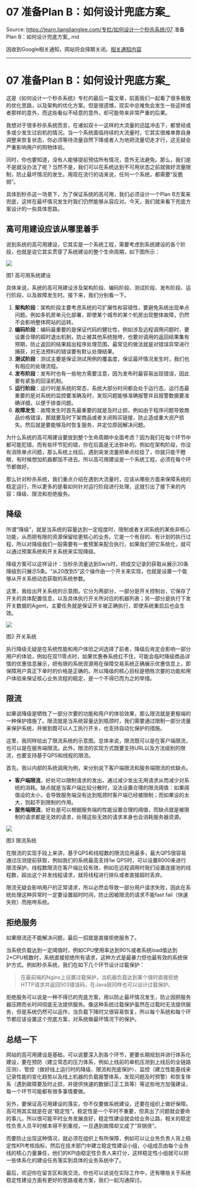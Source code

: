 # 07 准备Plan B：如何设计兜底方案_ 

Source: https://learn.lianglianglee.com/专栏/如何设计一个秒杀系统/07 准备Plan B：如何设计兜底方案_.md

因收到Google相关通知，网站将会择期关闭。[相关通知内容](https://lumendatabase.org/notices/44265620)

---

# 07 准备Plan B：如何设计兜底方案\_

这是《如何设计一个秒杀系统》专栏的最后一篇文章，前面我们一起看了很多极致的优化思路，以及架构的优化方案。但是很遗憾，现实中总难免会发生一些这样或者那样的意外，而这些看似不经意的意外，却可能带来非常严重的后果。

我想对于很多秒杀系统而言，在诸如双十一这样的大流量的迅猛冲击下，都曾经或多或少发生过宕机的情况。当一个系统面临持续的大流量时，它其实很难单靠自身调整来恢复状态，你必须等待流量自然下降或者人为地把流量切走才行，这无疑会严重影响用户的购物体验。

同时，你也要知道，没有人能够提前预估所有情况，意外无法避免。那么，我们是不是就没办法了呢？当然不是，我们可以在系统达到不可用状态之前就做好流量限制，防止最坏情况的发生。用现在流行的话来说，任何一个系统，都需要“反脆弱”。

具体到秒杀这一场景下，为了保证系统的高可用，我们必须设计一个Plan B方案来兜底，这样在最坏情况发生时我们仍然能够从容应对。今天，我们就来看下兜底方案设计的一些具体思路。

## 高可用建设应该从哪里着手

说到系统的高可用建设，它其实是一个系统工程，需要考虑到系统建设的各个阶段，也就是说它其实贯穿了系统建设的整个生命周期，如下图所示：

![](assets/4225335357b6208a67410c36ea8a1535.jpg)

图1 高可用系统建设

具体来说，系统的高可用建设涉及架构阶段、编码阶段、测试阶段、发布阶段、运行阶段，以及故障发生时。接下来，我们分别看一下。

1. **架构阶段**：架构阶段主要考虑系统的可扩展性和容错性，要避免系统出现单点问题。例如多机房单元化部署，即使某个城市的某个机房出现整体故障，仍然不会影响整体网站的运转。
2. **编码阶段**：编码最重要的是保证代码的健壮性，例如涉及远程调用问题时，要设置合理的超时退出机制，防止被其他系统拖垮，也要对调用的返回结果集有预期，防止返回的结果超出程序处理范围，最常见的做法就是对错误异常进行捕获，对无法预料的错误要有默认处理结果。
3. **测试阶段**：测试主要是保证测试用例的覆盖度，保证最坏情况发生时，我们也有相应的处理流程。
4. **发布阶段**：发布时也有一些地方需要注意，因为发布时最容易出现错误，因此要有紧急的回滚机制。
5. **运行阶段**：运行时是系统的常态，系统大部分时间都会处于运行态，运行态最重要的是对系统的监控要准确及时，发现问题能够准确报警并且报警数据要准确详细，以便于排查问题。
6. **故障发生**：故障发生时首先最重要的就是及时止损，例如由于程序问题导致商品价格错误，那就要及时下架商品或者关闭购买链接，防止造成重大资产损失。然后就是要能够及时恢复服务，并定位原因解决问题。

为什么系统的高可用建设要放到整个生命周期中全面考虑？因为我们在每个环节中都可能犯错，而有些环节犯的错，你在后面是无法弥补的。例如在架构阶段，你没有消除单点问题，那么系统上线后，遇到突发流量把单点给挂了，你就只能干瞪眼，有时候想加机器都加不进去。所以高可用建设是一个系统工程，必须在每个环节都做好。

那么针对秒杀系统，我们重点介绍在遇到大流量时，应该从哪些方面来保障系统的稳定运行，所以更多的是看如何针对运行阶段进行处理，这就引出了接下来的内容：降级、限流和拒绝服务。

## 降级

所谓“降级”，就是当系统的容量达到一定程度时，限制或者关闭系统的某些非核心功能，从而把有限的资源保留给更核心的业务。它是一个有目的、有计划的执行过程，所以对降级我们一般需要有一套预案来配合执行。如果我们把它系统化，就可以通过预案系统和开关系统来实现降级。

降级方案可以这样设计：当秒杀流量达到5w/s时，把成交记录的获取从展示20条降级到只展示5条。“从20改到5”这个操作由一个开关来实现，也就是设置一个能够从开关系统动态获取的系统参数。

这里，我给出开关系统的示意图。它分为两部分，一部分是开关控制台，它保存了开关的具体配置信息，以及具体执行开关所对应的机器列表；另一部分是执行下发开关数据的Agent，主要任务就是保证开关被正确执行，即使系统重启后也会生效。

![](assets/1310c57927f5b0ef1b3e8f6bef8f2e1a.jpg)

图2 开关系统

执行降级无疑是在系统性能和用户体验之间选择了前者，降级后肯定会影响一部分用户的体验，例如在双11零点时，如果优惠券系统扛不住，可能会临时降级商品详情的优惠信息展示，把有限的系统资源用在保障交易系统正确展示优惠信息上，即保障用户真正下单时的价格是正确的。所以降级的核心目标是牺牲次要的功能和用户体验来保证核心业务流程的稳定，是一个不得已而为之的举措。

## 限流

如果说降级是牺牲了一部分次要的功能和用户的体验效果，那么限流就是更极端的一种保护措施了。限流就是当系统容量达到瓶颈时，我们需要通过限制一部分流量来保护系统，并做到既可以人工执行开关，也支持自动化保护的措施。

这里，我同样给出了限流系统的示意图。总体来说，限流既可以是在客户端限流，也可以是在服务端限流。此外，限流的实现方式既要支持URL以及方法级别的限流，也要支持基于QPS和线程的限流。

首先，我以内部的系统调用为例，来分别说下客户端限流和服务端限流的优缺点。

* **客户端限流**，好处可以限制请求的发出，通过减少发出无用请求从而减少对系统的消耗。缺点就是当客户端比较分散时，没法设置合理的限流阈值：如果阈值设的太小，会导致服务端没有达到瓶颈时客户端已经被限制；而如果设的太大，则起不到限制的作用。
* **服务端限流**，好处是可以根据服务端的性能设置合理的阈值，而缺点就是被限制的请求都是无效的请求，处理这些无效的请求本身也会消耗服务器资源。

![](assets/796b93a97ae4083412ff352148a8bc5a.jpg)

图3 限流系统

在限流的实现手段上来讲，基于QPS和线程数的限流应用最多，最大QPS很容易通过压测提前获取，例如我们的系统最高支持1w QPS时，可以设置8000来进行限流保护。线程数限流在客户端比较有效，例如在远程调用时我们设置连接池的线程数，超出这个并发线程请求，就将线程进行排队或者直接超时丢弃。

限流无疑会影响用户的正常请求，所以必然会导致一部分用户请求失败，因此在系统处理这种异常时一定要设置超时时间，防止因被限流的请求不能fast fail（快速失败）而拖垮系统。

## 拒绝服务

如果限流还不能解决问题，最后一招就是直接拒绝服务了。

当系统负载达到一定阈值时，例如CPU使用率达到90%或者系统load值达到2\*CPU核数时，系统直接拒绝所有请求，这种方式是最暴力但也最有效的系统保护方式。例如秒杀系统，我们在如下几个环节设计过载保护：

> 在最前端的Nginx上设置过载保护，当机器负载达到某个值时直接拒绝HTTP请求并返回503错误码，在Java层同样也可以设计过载保护。

拒绝服务可以说是一种不得已的兜底方案，用以防止最坏情况发生，防止因把服务器压跨而长时间彻底无法提供服务。像这种系统过载保护虽然在过载时无法提供服务，但是系统仍然可以运作，当负载下降时又很容易恢复，所以每个系统和每个环节都应该设置这个兜底方案，对系统做最坏情况下的保护。

## 总结一下

网站的高可用建设是基础，可以说要深入到各个环节，更要长期规划并进行体系化建设，要在预防（建立常态的压力体系，例如上线前的单机压测到上线后的全链路压测）、管控（做好线上运行时的降级、限流和兜底保护）、监控（建立性能基线来记录性能的变化趋势以及线上机器的负载报警体系，发现问题及时预警）和恢复体系（遇到故障要及时止损，并提供快速的数据订正工具等）等这些地方加强建设，每一个环节可能都有很多事情要做。

另外，要保证高可用建设的落实，你不仅要做系统建设，还要在组织上做好保障。高可用其实就是在说“稳定性”。稳定性是一个平时不重要，但真出了问题就会要命的事儿，所以很可能平时业务发展良好，稳定性建设就会给业务让路，相关的稳定性负责人员平时根本得不到重视，一旦遇到故障却又成了“背锅侠”。

而要防止出现这种情况，就必须在组织上有所保障，例如可以让业务负责人背上稳定性KPI考核指标，然后在技术部门中建立稳定性建设小组，小组成员由每个业务线的核心力量兼任，他们的KPI由稳定性负责人来打分，这样稳定性小组就可以把一些体系化的建设任务落实到具体的业务系统中了。

最后，欢迎你在留言区和我交流，你也可以说说在实际工作中，还有哪些关于系统稳定性建设方面有更好的思路或者方案，我们一起沟通探讨。